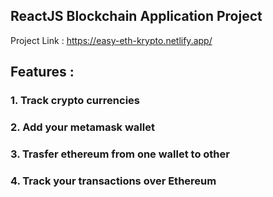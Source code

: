## ReactJS Blockchain Application Project
Project Link :  https://easy-eth-krypto.netlify.app/

## Features :
### 1. Track crypto currencies
### 2. Add your metamask wallet
### 3. Trasfer ethereum from one wallet to other
### 4. Track your transactions over Ethereum
